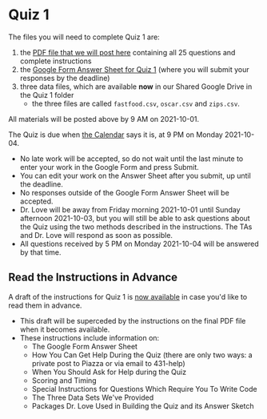 # Quiz 1 

The files you will need to complete Quiz 1 are:

1. the [PDF file that we will post here](https://github.com/THOMASELOVE/431-2021/blob/main/quizzes/quiz1/quiz1.pdf) containing all 25 questions and complete instructions
2. the [Google Form Answer Sheet for Quiz 1](https://bit.ly/431-2021-quiz1-answer-sheet) (where you will submit your responses by the deadline)
3. three data files, which are available **now** in our Shared Google Drive in the Quiz 1 folder
    - the three files are called `fastfood.csv`, `oscar.csv` and `zips.csv`.

All materials will be posted above by 9 AM on 2021-10-01. 

The Quiz is due when [the Calendar](https://thomaselove.github.io/431/calendar.html) says it is, at 9 PM on Monday 2021-10-04. 

- No late work will be accepted, so do not wait until the last minute to enter your work in the Google Form and press Submit. 
- You can edit your work on the Answer Sheet after you submit, up until the deadline. 
- No responses outside of the Google Form Answer Sheet will be accepted.
- Dr. Love will be away from Friday morning 2021-10-01 until Sunday afternoon 2021-10-03, but you will still be able to ask questions about the Quiz using the two methods described in the instructions. The TAs and Dr. Love will respond as soon as possible. 
- All questions received by 5 PM on Monday 2021-10-04 will be answered by that time.

## Read the Instructions in Advance

A draft of the instructions for Quiz 1 is [now available](https://github.com/THOMASELOVE/431-2021/blob/main/quizzes/quiz1/quiz1_instructions_draft.pdf) in case you'd like to read them in advance. 

- This draft will be superceded by the instructions on the final PDF file when it becomes available.
- These instructions include information on:
    - The Google Form Answer Sheet
    - How You Can Get Help During the Quiz (there are only two ways: a private post to Piazza or via email to 431-help)
    - When You Should Ask for Help during the Quiz
    - Scoring and Timing
    - Special Instructions for Questions Which Require You To Write Code
    - The Three Data Sets We've Provided
    - Packages Dr. Love Used in Building the Quiz and its Answer Sketch

